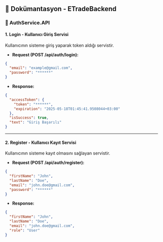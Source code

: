 ## 📘 Dokümantasyon - ETradeBackend

### 🔐 AuthService.API

#### 1. Login - Kullanıcı Giriş Servisi

Kullanıcının sisteme giriş yaparak token aldığı servistir.

- **Request (POST /api/auth/login):**

```json
{
  "email": "example@gmail.com",
  "password": "******"
}
```

- **Response:**

```json
{
  "accessToken": {
    "token": "******",
    "expiration": "2025-05-18T01:45:41.9508044+03:00"
  },
  "isSuccess": true,
  "text": "Giriş Başarılı"
}
```

---

#### 2. Register - Kullanıcı Kayıt Servisi

Kullanıcının sisteme kayıt olmasını sağlayan servistir.

- **Request (POST /api/auth/register):**

```json
{
  "firstName": "John",
  "lastName": "Doe",
  "email": "john.doe@gmail.com",
  "password": "******"
}
```

- **Response:**

```json
{
  "firstName": "John",
  "lastName": "Doe",
  "email": "john.doe@gmail.com",
  "role": "User"
}
```
